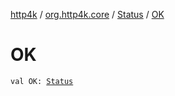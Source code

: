 [http4k](../../index.md) / [org.http4k.core](../index.md) / [Status](index.md) / [OK](./-o-k.md)

# OK

`val OK: `[`Status`](index.md)